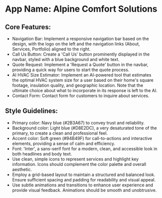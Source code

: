 # **App Name**: Alpine Comfort Solutions

## Core Features:

- Navigation Bar: Implement a responsive navigation bar based on the design, with the logo on the left and the navigation links (About, Services, Portfolio) aligned to the right.
- Call Us Button: Create a 'Call Us' button prominently displayed in the navbar, styled with a blue background and white text.
- Quote Request: Implement a 'Request a Quote' button in the navbar, providing a quick way for users to start the quote process.
- AI HVAC Size Estimator: Implement an AI-powered tool that estimates the optimal HVAC system size for a user based on their home's square footage, insulation quality, and geographic location. Note that the ultimate choice about what to incorporate in its response is left to the AI.
- Contact Form: Contact form for customers to inquire about services.

## Style Guidelines:

- Primary color: Navy blue (#2B3A67) to convey trust and reliability.
- Background color: Light blue (#D8E2DC), a very desaturated tone of the primary, to create a clean and professional feel.
- Accent color: Soft green (#94B49F) for call-to-actions and interactive elements, providing a sense of calm and efficiency.
- Font: 'Inter', a sans-serif font for a modern, clean, and accessible look in both headlines and body text.
- Use clean, simple icons to represent services and highlight key information. Icons should complement the color palette and overall aesthetic.
- Employ a grid-based layout to maintain a structured and balanced look. Ensure sufficient spacing and padding for readability and visual appeal.
- Use subtle animations and transitions to enhance user experience and provide visual feedback. Animations should be smooth and unobtrusive.